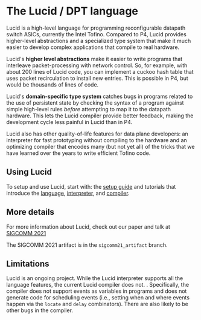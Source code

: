 # The Lucid / DPT language

Lucid is a high-level language for programming reconfigurable datapath switch ASICs, currently the Intel Tofino. Compared to P4, Lucid provides higher-level abstractions and a specialized type system that make it much easier to develop complex applications that compile to real hardware.

Lucid's **higher level abstractions** make it easier to write programs that interleave  packet-processing with network control. So, for example, with about 200 lines of Lucid code, you can implement a cuckoo hash table that uses packet recirculation to install new entries. This is possible in P4, but would be thousands of lines of code. 

Lucid's **domain-specific type system** catches bugs in programs related to the use of persistent state by checking the syntax of a program against simple high-level rules *before* attempting to map it to the datapath hardware. This lets the Lucid compiler provide better feedback, making the development cycle less painful in Lucid than in P4. 

Lucid also has other quality-of-life features for data plane developers: an interpreter for fast prototyping without compiling to the hardware and an optimizing compiler that encodes many (but not yet all) of the tricks that we have learned over the years to write efficient Tofino code.


## Using Lucid

To setup and use Lucid, start with: the [setup guide](docs/setup.md) and tutorials that introduce the [language](docs/tutorial_language.md), [interpreter](docs/tutorial_interpreter.md), and [compiler](docs/tutorial_compiler.md).


## More details
For more information about Lucid, check out our paper and talk at [SIGCOMM 2021](https://conferences.sigcomm.org/sigcomm/2021/program.html)

The SIGCOMM 2021 artifact is in the ``sigcomm21_artifact`` branch.


## Limitations
Lucid is an ongoing project. While the Lucid interpreter supports all the language features, the current Lucid compiler does not. . Specifically, the compiler does not support events as variables in programs and does not generate code for scheduling events (i.e., setting when and where events happen via the ``locate`` and ``delay`` combinators). There are also likely to be other bugs in the  compiler.
